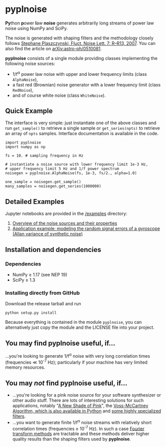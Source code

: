 # pyplnoise
**Py**thon **p**ower **l**aw **noise** generates arbitrarily long streams of power law noise
using NumPy and SciPy.

The noise is generated with shaping filters and the methodology closely follows
[Stephane Plaszczynski, Fluct. Noise Lett. 7: R&ndash;R13, 2007](https://doi.org/10.1142/S0219477507003635).
You can also find the article on [arXiv:astro-ph/0510081](https://arxiv.org/abs/astro-ph/0510081).

**pyplnoise** consists of a single module providing classes implementing the following
noise sources:
* 1/f<sup>&alpha;</sup> power law noise with upper and lower frequency limits (class `AlphaNoise`),
* a fast red (Brownian) noise generator with a lower frequency limit (class `RedNoise`),
* and of course white noise (class `WhiteNoise`).

## Quick Example
The interface is very simple: just instantiate one of the above classes and run
`get_sample()` to retrieve a single sample or `get_series(npts)` to
retrieve an array of `npts` samples. Interface documentation is available in the code.

```
import pyplnoise
import numpy as np

fs = 10. # sampling frequency in Hz

# instantiate a noise source with lower frequency limit 1e-3 Hz,
# upper frequency limit 5 Hz and 1/f power spectrum
noisegen = pyplnoise.AlphaNoise(fs, 1e-3, fs/2., alpha=1.0)

one_sample = noisegen.get_sample()
many_samples = noisegen.get_series(1000000)
```

## Detailed Examples
Jupyter notebooks are provided in the [/examples](/examples) directory:
1. [Overview of the noise sources and their properties](/examples/overview_of_noise_sources.ipynb)
2. [Application example: modeling the random signal errors of a gyroscope (Allan variance
   of synthetic noise)](/examples/application_example_allan_variance.ipynb)

## Installation and dependencies
### Dependencies
* NumPy &ge; 1.17 (see NEP 19)
* SciPy &ge; 1.3

### Installing directly from GitHub
Download the release tarball and run
```
python setup.py install
```

Because everything is contained in the module `pyplnoise`, you can alternatively just copy
the module and the LICENSE file into your project.

## You may find pyplnoise useful, if...
...you're looking to generate 1/f<sup>&alpha;</sup> noise with very long correlation
times (frequencies &ll; 10<sup>-7</sup> Hz); particularly if your machine has very limited
memory resources.

## You may *not* find pyplnoise useful, if...
* ...you're looking for a pink noise source for your software synthesizer or other audio stuff.
  There are lots of interesting solutions for such applications, notably
  "[A New Shade of Pink](https://github.com/Stenzel/newshadeofpink)",
  the [Voss-McCartney Algorithm, which is also available in Python](https://www.dsprelated.com/showarticle/908.php)
  and [some highly specialized filters](http://www.firstpr.com.au/dsp/pink-noise/).
* ...you want to generate finite 1/f<sup>&alpha;</sup> noise streams with relatively short
  correlation times (frequencies &ge; 10<sup>-7</sup> Hz). In such a case [Fourier transform
  methods](https://github.com/felixpatzelt/colorednoise) are tractable and these methods deliver
  higher quality results than the shaping filters used by **pyplnoise**.

